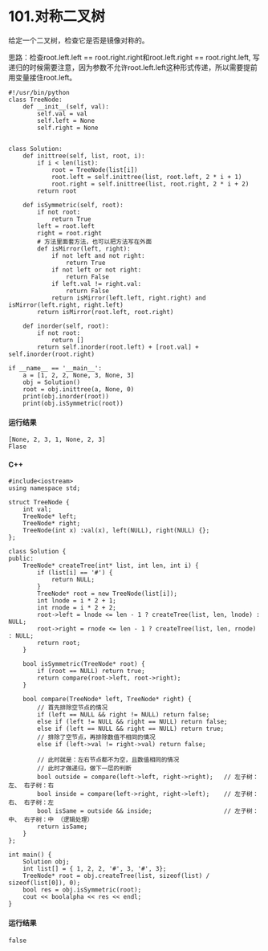 # 101.对称二叉树
给定一个二叉树，检查它是否是镜像对称的。

思路：检查root.left.left == root.right.right和root.left.right == root.right.left, 写递归的时候需要注意，因为参数不允许root.left.left这种形式传递，所以需要提前用变量接住root.left。

    #!/usr/bin/python
    class TreeNode:
        def __init__(self, val):
            self.val = val
            self.left = None
            self.right = None


    class Solution:
        def inittree(self, list, root, i):
            if i < len(list):
                root = TreeNode(list[i])
                root.left = self.inittree(list, root.left, 2 * i + 1)
                root.right = self.inittree(list, root.right, 2 * i + 2)
            return root

        def isSymmetric(self, root):
            if not root:
                return True
            left = root.left
            right = root.right
            # 方法里面套方法，也可以把方法写在外面
            def isMirror(left, right):
                if not left and not right:
                    return True
                if not left or not right:
                    return False
                if left.val != right.val:
                    return False
                return isMirror(left.left, right.right) and isMirror(left.right, right.left)
            return isMirror(root.left, root.right)

        def inorder(self, root):
            if not root:
                return []
            return self.inorder(root.left) + [root.val] + self.inorder(root.right)

    if __name__ == '__main__':
        a = [1, 2, 2, None, 3, None, 3]
        obj = Solution()
        root = obj.inittree(a, None, 0)
        print(obj.inorder(root))
        print(obj.isSymmetric(root))

#### 运行结果
    [None, 2, 3, 1, None, 2, 3]
    Flase

#### C++

    #include<iostream>
    using namespace std;

    struct TreeNode {
        int val;
        TreeNode* left;
        TreeNode* right;
        TreeNode(int x) :val(x), left(NULL), right(NULL) {};
    };

    class Solution {
    public:
        TreeNode* createTree(int* list, int len, int i) {
            if (list[i] == '#') {
                return NULL;
            }
            TreeNode* root = new TreeNode(list[i]);
            int lnode = i * 2 + 1;
            int rnode = i * 2 + 2;
            root->left = lnode <= len - 1 ? createTree(list, len, lnode) : NULL;
            root->right = rnode <= len - 1 ? createTree(list, len, rnode) : NULL;
            return root;
        }

        bool isSymmetric(TreeNode* root) {
            if (root == NULL) return true;
            return compare(root->left, root->right);
        }

        bool compare(TreeNode* left, TreeNode* right) {
            // 首先排除空节点的情况
            if (left == NULL && right != NULL) return false;
            else if (left != NULL && right == NULL) return false;
            else if (left == NULL && right == NULL) return true;
            // 排除了空节点，再排除数值不相同的情况
            else if (left->val != right->val) return false;

            // 此时就是：左右节点都不为空，且数值相同的情况
            // 此时才做递归，做下一层的判断
            bool outside = compare(left->left, right->right);   // 左子树：左、 右子树：右
            bool inside = compare(left->right, right->left);    // 左子树：右、 右子树：左
            bool isSame = outside && inside;                    // 左子树：中、 右子树：中 （逻辑处理）
            return isSame;
        }
    };

    int main() {
        Solution obj;
        int list[] = { 1, 2, 2, '#', 3, '#', 3};
        TreeNode* root = obj.createTree(list, sizeof(list) / sizeof(list[0]), 0);
        bool res = obj.isSymmetric(root);
        cout << boolalpha << res << endl;
    }
    
#### 运行结果
    false
